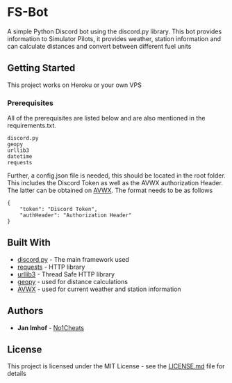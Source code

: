 # FS-Bot

A simple Python Discord bot using the discord.py library. This bot provides information to Simulator Pilots, it provides weather, station information and can calculate distances and convert between different fuel units

## Getting Started

This project works on Heroku or your own VPS

### Prerequisites

All of the prerequisites are listed below and are also mentioned in the requirements.txt.

```
discord.py
geopy
urllib3
datetime
requests
```

Further, a config.json file is needed, this should be located in the root folder. This includes the Discord Token as well as the AVWX authorization Header. 
The latter can be obtained on [AVWX](https://avwx.rest/). The format needs to be as follows

```
{
	"token": "Discord Token",
	"authHeader": "Authorization Header"
}
```

## Built With

* [discord.py](https://github.com/Rapptz/discord.py) - The main framework used
* [requests](https://github.com/psf/requests) - HTTP library
* [urllib3](https://github.com/urllib3/urllib3) - Thread Safe HTTP library
* [geopy](https://github.com/geopy/geopy) - used for distance calculations
* [AVWX](https://github.com/avwx-rest/avwx-api) - used for current weather and station information

## Authors

* **Jan Imhof** - [No1Cheats](https://github.com/No1Cheats)

## License

This project is licensed under the MIT License - see the [LICENSE.md](license.md) file for details

